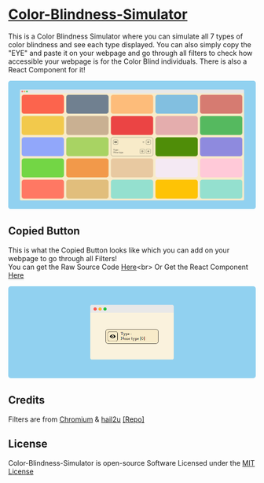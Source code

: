 # [Color-Blindness-Simulator](https://praashoo7.github.io/Photo-Gallery-React/)

This is a Color Blindness Simulator where you can simulate all 7 types of color blindness and see each type displayed. You can also simply copy the "EYE" and paste it on your webpage and go through all filters to check how accessible your webpage is for the Color Blind individuals. There is also a React Component for it!

![Readme Image](ReadMe-Images/Color-Blindness-Simulator.png)

## Copied Button

This is what the Copied Button looks like which you can add on your webpage to go through all Filters!<br>
You can get the Raw Source Code [Here](https://htmlpreview.github.io/?https://github.com/Praashoo7/Color-Blindness-Simulator/blob/main/Button/Button_RAW.html.)<br>
Or Get the React Component [Here](https://github.com/Praashoo7/Color-Blindness-Simulator/blob/main/ReactComponent/ReactComponent.js.)

![Copied Code Image](ReadMe-Images/Copied-Code.png)

## Credits

Filters are from [Chromium](https://developer.chrome.com/docs/chromium/cvd) & [hail2u](https://github.com/hail2u) [[Repo]](https://github.com/hail2u/color-blindness-emulation)

## License

Color-Blindness-Simulator is open-source Software Licensed under the [MIT License](https://github.com/Praashoo7/Color-Blindness-Simulator/blob/main/LICENSE)

